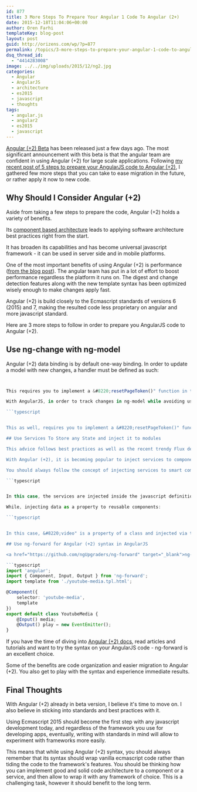 ```yaml
---
id: 877
title: 3 More Steps To Prepare Your Angular 1 Code To Angular (2+)
date: 2015-12-18T11:04:06+00:00
author: Oren Farhi 
templateKey: blog-post
layout: post
guid: http://orizens.com/wp/?p=877
permalink: /topics/3-more-steps-to-prepare-your-angular-1-code-to-angular-2/
dsq_thread_id:
  - "4414283008"
image: ../../img/uploads/2015/12/ng2.jpg
categories:
  - Angular
  - AngularJS
  - architecture
  - es2015
  - javascript
  - thoughts
tags:
  - angular.js
  - angular2
  - es2015
  - javascript
---
```

<a href="http://angularjs.blogspot.co.il/2015/12/angular-2-beta.html" target="_blank">Angular (+2) Beta</a> has been released just a few days ago. The most significant announcement with this beta is that the angular team are confident in using Angular (+2) for large scale applications. Following <a href="http://orizens.com/wp/topics/5-steps-to-prepare-your-angular-1-code-to-angular-2/" target="_blank">my recent post of 5 steps to prepare your AngularJS code to Angular (+2)</a>, I gathered few more steps that you can take to ease migration in the future, or rather apply it now to new code.<!--more-->

## Why Should I Consider Angular (+2)

Aside from taking a few steps to prepare the code, Angular (+2) holds a variety of benefits.

Its <a href="https://angular.io/docs/ts/latest/api/core/Component-var.html" target="_blank">component based architecture</a> leads to applying software architecture best practices right from the start.

It has broaden its capabilities and has become universal javascript framework - it can be used in server side and in mobile platforms.

One of the most important benefits of using Angular (+2) is performance (<a href="http://angularjs.blogspot.co.il/2015/12/angular-2-beta.html" target="_blank">from the blog post</a>). The angular team has put in a lot of effort to boost performance regardless the platform it runs on. The digest and change detection features along with the new template syntax has been optimized wisely enough to make changes apply fast.

Angular (+2) is build closely to the Ecmascript standards of versions 6 (2015) and 7, making the resulted code less proprietary on angular and more javascript standard.

Here are 3 more steps to follow in order to prepare you AngularJS code to Angular (+2).

## Use ng-change with ng-model

Angular (+2) data binding is by default one-way binding. In order to update a model with new changes, a handler must be defined as such:

```typescript


This requires you to implement a &#8220;resetPageToken()" function in the component's class.

With AngularJS, in order to track changes in ng-model while avoiding using the non-standard &#8220;scope", you would can do something similar - ng-change.

```typescript


This as well, requires you to implement a &#8220;resetPageToken()" function on the controller of this template. Following the first 5 steps, if you're using es2015 classes syntax for controllers - that will require less code to migrate when moving to Angular (+2).

## Use Services To Store any State and inject it to modules

This advice follows best practices as well as the recent trendy Flux design pattern. Any state and logics of the app, should reside to services. Usually, we would like to keep our code DRY and write logics once.

With Angular (+2), it is becoming popular to inject services to components. The key point is that these services should be singletons.

You should always follow the concept of injecting services to smart components - those that manage a certain section in the app, like the app itself:

```typescript


In this case, the services are injected inside the javascript definition of &#8220;my-app" class.

While, injecting data as a property to reusable components:

```typescript


In this case, &#8220;video" is a property of a class and injected via the html attribute &#8220;media".

## Use ng-forward for Angular (+2) syntax in AngularJS

<a href="https://github.com/ngUpgraders/ng-forward" target="_blank">ng-forward</a> is a project that aims to provide a tool for writing Angular (+2) syntax with AngularJS.3+ code base. This means that your code will use Es 2015, Angular (+2) Annotations, Decorators and practically almost all of Angular (+2) features. i.e, you can write this code and run it with AngularJS:

```typescript
import 'angular';
import { Component, Input, Output } from 'ng-forward';
import template from './youtube-media.tpl.html';

@Component({
	selector: 'youtube-media',
	template
})
export default class YoutubeMedia {
	@Input() media;
	@Output() play = new EventEmitter();
}
```

If you have the time of diving into <a href="https://angular.io/docs/ts/latest/index.html" target="_blank">Angular (+2) docs</a>, read articles and tutorials and want to try the syntax on your AngularJS code - ng-forward is an excellent choice.

Some of the benefits are code organization and easier migration to Angular (+2). You also get to play with the syntax and experience immediate results.

## Final Thoughts

With Angular (+2) already in beta version, I believe it's time to move on. I also believe in sticking into standards and best practices with it.

Using Ecmascript 2015 should become the first step with any javascript development today, and regardless of the framework you use for developing apps, eventually, writing with standards in mind will allow to experiment with frameworks more easily.

This means that while using Angular (+2) syntax, you should always remember that its syntax should wrap vanilla ecmascript code rather than tiding the code to the framework's features. You should be thinking how you can implement good and solid code architecture to a component or a service, and then allow to wrap it with any framework of choice. This is a challenging task, however it should benefit to the long term.
